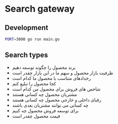 # Search gateway


## Development

```bash
PORT=3000 go run main.go
```

## Search types

* برند محصول را چگونه توسعه دهیم
* ظرفیت بازار محصول و سهم ما در این بازار چقدر است
* رخدادهای متناسب با محصول ما کدام است
* کجا محصول را تبلیغ کنم
* شاخص های فروش برای محصول من کدام است
* مشتریان محصول چه کسانی هستند
* رقبای داخلی و خارجی محصول چه کسانی هستند
* چه کسانی می توانند مشتریان بعدی باشند
* برای توسعه فروش محصول چه کنیم
* قیمت محصول چقدر است